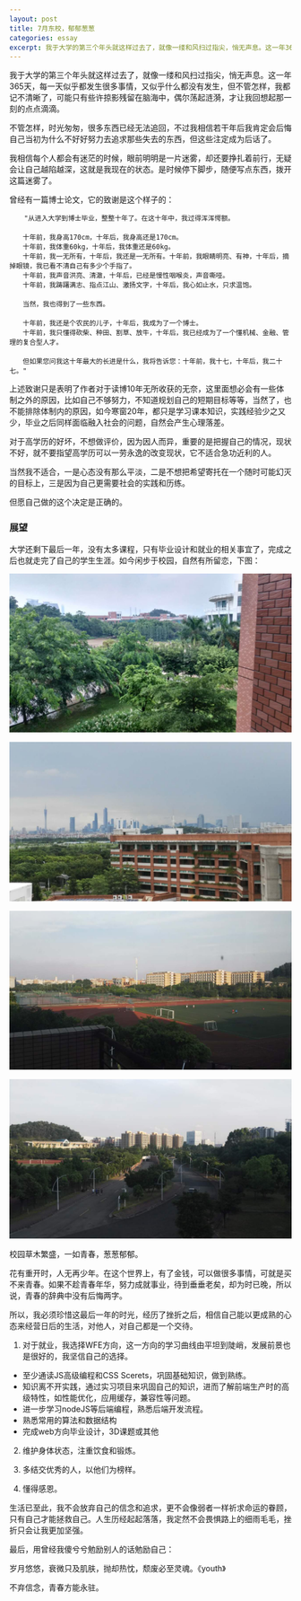 ```yaml
---
layout: post
title: 7月东校，郁郁葱葱
categories: essay
excerpt: 我于大学的第三个年头就这样过去了，就像一缕和风扫过指尖，悄无声息。这一年365天，每一天似乎都发生很多事情，又似乎什么都没有发生，但不管怎样，我都记不清晰了，可能只有些许掠影残留在脑海中，偶尔荡起涟漪，才让我回想起那一刻的点点滴滴
---
```

我于大学的第三个年头就这样过去了，就像一缕和风扫过指尖，悄无声息。这一年365天，每一天似乎都发生很多事情，又似乎什么都没有发生，但不管怎样，我都记不清晰了，可能只有些许掠影残留在脑海中，偶尔荡起涟漪，才让我回想起那一刻的点点滴滴。

不管怎样，时光匆匆，很多东西已经无法追回，不过我相信若干年后我肯定会后悔自己当初为什么不好好努力去追求那些失去的东西，但这些注定成为后话了。

我相信每个人都会有迷茫的时候，眼前明明是一片迷雾，却还要挣扎着前行，无疑会让自己越陷越深，这就是我现在的状态。是时候停下脚步，随便写点东西，拨开这篇迷雾了。

曾经有一篇博士论文，它的致谢是这个样子的：

~~~
　  "从进入大学到博士毕业，整整十年了。在这十年中，我过得浑浑愕额。
　  
　　十年前，我身高170cm，十年后，我身高还是170cm。
　　十年前，我体重60kg，十年后，我体重还是60kg。
　　十年前，我一无所有，十年后，我还是一无所有。十年前，我眼睛明亮、有神，十年后，摘掉眼镜，我已看不清自己有多少个手指了。
　　十年前，我声音洪亮、清澈，十年后，已经是慢性咽喉炎，声音嘶哑。
　　十年前，我踌躇满志、指点江山、激扬文字，十年后，我心如止水，只求温饱。
　　
　　当然，我也得到了一些东西。
　　
　　十年前，我还是个农民的儿子，十年后，我成为了一个博士。
　　十年前，我只懂得砍柴、种田、割草、放牛，十年后，我已经成为了一个懂机械、金融、管理的复合型人才。
　　
　　但如果您问我这十年最大的长进是什么，我将告诉您：十年前，我十七，十年后，我二十七。"
~~~

上述致谢只是表明了作者对于读博10年无所收获的无奈，这里面想必会有一些体制之外的原因，比如自己不够努力，不知道规划自己的短期目标等等，当然了，也不能排除体制内的原因，如今寒窗20年，都只是学习课本知识，实践经验少之又少，毕业之后同样面临融入社会的问题，自然会产生心理落差。

对于高学历的好坏，不想做评价，因为因人而异，重要的是把握自己的情况，现状不好，就不要指望高学历可以一劳永逸的改变现状，它不适合急功近利的人。

当然我不适合，一是心态没有那么平淡，二是不想把希望寄托在一个随时可能幻灭的目标上，三是因为自己更需要社会的实践和历练。

但愿自己做的这个决定是正确的。

### 展望

大学还剩下最后一年，没有太多课程，只有毕业设计和就业的相关事宜了，完成之后也就走完了自己的学生生涯。如今闲步于校园，自然有所留恋，下图：

![campus1](/imgs/essay/campus/campus1.jpg)

![campus2](/imgs/essay/campus/campus2.jpg)

![campus3](/imgs/essay/campus/campus3.jpg)

![campus4](/imgs/essay/campus/campus4.jpg)

校园草木繁盛，一如青春，葱葱郁郁。

花有重开时，人无再少年。在这个世界上，有了金钱，可以做很多事情，可就是买不来青春。如果不趁青春年华，努力成就事业，待到垂垂老矣，却为时已晚，所以说，青春的辞典中没有后悔两字。

所以，我必须珍惜这最后一年的时光，经历了挫折之后，相信自己能以更成熟的心态来经营日后的生活，对他人，对自己都是一个交待。

1. 对于就业，我选择WFE方向，这一方向的学习曲线由平坦到陡峭，发展前景也是很好的，我坚信自己的选择。
  - 至少通读JS高级编程和CSS Scerets，巩固基础知识，做到熟练。
  - 知识离不开实践，通过实习项目来巩固自己的知识，进而了解前端生产时的高级特性，如性能优化，应用缓存，兼容性等问题。
  - 进一步学习nodeJS等后端编程，熟悉后端开发流程。
  - 熟悉常用的算法和数据结构
  - 完成web方向毕业设计，3D课题或其他

2. 维护身体状态，注重饮食和锻炼。

3. 多结交优秀的人，以他们为榜样。

4. 懂得感恩。

生活已至此，我不会放弃自己的信念和追求，更不会像弱者一样祈求命运的眷顾，只有自己才能拯救自己。人生历经起起落落，我定然不会畏惧路上的细雨毛毛，挫折只会让我更加坚强。

最后，用曾经我傻兮兮勉励别人的话勉励自己：

岁月悠悠，衰微只及肌肤，抛却热忱，颓废必至灵魂。《youth》

不弃信念，青春方能永驻。


